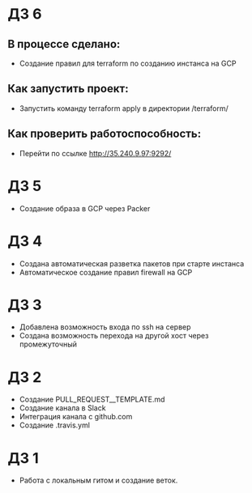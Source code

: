 # ДЗ 6
## В процессе сделано:
 - Создание правил для terraform по созданию инстанса на GCP

## Как запустить проект:
 - Запустить команду terraform apply в директории /terraform/

## Как проверить работоспособность:
 - Перейти по ссылке http://35.240.9.97:9292/


# ДЗ 5
 - Создание образа в GCP через Packer

# ДЗ 4
- Создана автоматическая разветка пакетов при старте инстанса
- Автоматическое создание правил firewall на GCP

# ДЗ 3
 - Добавлена возможность входа по ssh на сервер
 - Создана возможность перехода на другой хост через промежуточный

# ДЗ 2
 - Создание PULL_REQUEST__TEMPLATE.md
 - Создание канала в Slack
 - Интеграция канала с github.com
 - Создание .travis.yml

# ДЗ 1
 - Работа с локальным гитом и создание веток.

